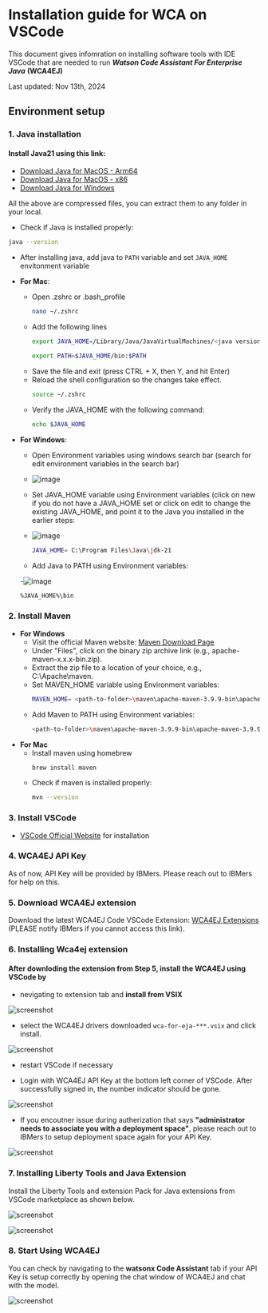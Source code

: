 # Installation guide for WCA on VSCode

This document gives infomration on installing software tools with IDE VSCode that are needed to run ***Watson Code Assistant For Enterprise Java*** **(WCA4EJ)**

Last updated: Nov 13th, 2024

## Environment setup 

### 1. Java installation

#### Install Java21 using this link:
- [Download Java for MacOS - Arm64](https://download.oracle.com/java/21/latest/jdk-21_macos-aarch64_bin.tar.gz)
- [Download Java for MacOS - x86](https://download.oracle.com/java/21/latest/jdk-21_macos-x64_bin.tar.gz)
- [Download Java for Windows](https://download.oracle.com/java/21/latest/jdk-21_windows-x64_bin.zip)

All the above are compressed files, you can extract them to any folder in your local.

- Check if Java is installed properly:
```bash
java --version
```

- After installing java, add java to `PATH` variable and set `JAVA_HOME` envitonment variable
- **For Mac**:
  - Open .zshrc or .bash_profile
      ```bash
      nano ~/.zshrc
      ```
  - Add the following lines
      ```bash
      export JAVA_HOME=/Library/Java/JavaVirtualMachines/<java version>/Contents/Home
      ```
      ```bash
      export PATH=$JAVA_HOME/bin:$PATH
      ```
  - Save the file and exit (press CTRL + X, then Y, and hit Enter)
  - Reload the shell configuration so the changes take effect.
      ```bash
      source ~/.zshrc
      ```
  - Verify the JAVA_HOME with the following command:
      ```bash
      echo $JAVA_HOME
      ```
- **For Windows**:
  - Open Environment variables using windows search bar (search for edit environment variables in the search bar)
  
  - ![image](https://github.com/user-attachments/assets/d0099fe2-72c1-4594-8b5f-8075f2d6bced)

  - Set JAVA_HOME variable using Environment variables (click on new if you do not have a JAVA_HOME set or click on edit to change the existing JAVA_HOME, and point it to the Java you installed in the earlier steps:
    
  - ![image](https://github.com/user-attachments/assets/cbb009b7-159a-48d2-8bb6-c113968477b0)

    ```bash
    JAVA_HOME= C:\Program Files\Java\jdk-21
    ```
    
  - Add Java to PATH using Environment variables:
 
  -![image](https://github.com/user-attachments/assets/8925e501-5db6-449b-9ad4-eef44ea253cf)
 
    ```bash
    %JAVA_HOME%\bin
    ```



### 2. Install Maven

- **For Windows**
    - Visit the official Maven website: [Maven Download Page](https://maven.apache.org/download.cgi)
    - Under "Files", click on the binary zip archive link (e.g., apache-maven-x.x.x-bin.zip). 
    - Extract the zip file to a location of your choice, e.g., C:\Apache\maven.
    - Set MAVEN_HOME variable using Environment variables:
      ```bash
      MAVEN_HOME= <path-to-folder>\maven\apache-maven-3.9.9-bin\apache-maven-3.9.9
      ```
    - Add Maven to PATH using Environment variables: 
      ```bash
      <path-to-folder>\maven\apache-maven-3.9.9-bin\apache-maven-3.9.9\bin
      ```
- **For Mac**
   - Install maven using homebrew
      ```bash
      brew install maven
      ```
   - Check if maven is installed properly:
      ```bash
      mvn --version
      ```


### 3. Install VSCode

- [VSCode Official Website](https://code.visualstudio.com/download) for installation


### 4. WCA4EJ API Key

As of now, API Key will be provided by IBMers. Please reach out to IBMers for help on this.


### 5. Download WCA4EJ extension

Download the latest WCA4EJ Code VSCode Extension: [WCA4EJ Extensions](https://ibm.box.com/s/aznj47sm8g4lorhei4vszgovm6zvecg0)
(PLEASE notify IBMers if you cannot access this link).

### 6. Installing Wca4ej extension


#### After downloding the extension from **Step 5**, install the WCA4EJ using VSCode by 

- nevigating to extension tab and **install from VSIX** 

![screenshot](../images/VSC_extension_install.png)

- select the WCA4EJ drivers downloaded `wca-for-eja-***.vsix`
and click install.

![screenshot](../images/VSC_WCA4EJ_extension.png)

- restart VSCode if necessary

- Login with WCA4EJ API Key at the bottom left corner of VSCode. After successfully signed in, the number indicator should be gone.

![screenshot](../images/VSC_WCA4J_Sign_in.png)

- If you encoutner issue during autherization that says **"administrator needs to associate you with a deployment space"**, please reach out to IBMers to setup deployment space again for your API Key. 

![screenshot](../images/VSC_WCA4J_Sign_in_error_1.png)


### 7. Installing Liberty Tools and Java Extension

Install the Liberty Tools and extension Pack for Java extensions from VSCode marketplace as shown below.

![screenshot](../images/VSC_LibertyTools.png)

![screenshot](../images/VSCode-pack-for-java.png)

### 8. Start Using WCA4EJ

You can check by navigating to the **watsonx Code Assistant** tab if your API Key is setup correctly by opening the chat window of WCA4EJ and chat with the model.

![screenshot](../images/VSC_chat_with_model.png)
